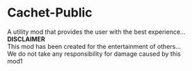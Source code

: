 # Cachet-Public   
A utility mod that provides the user with the best experience…     
**DISCLAIMER**       
This mod has been created for the entertainment of others...        
We do not take any responsibility for damage caused by this          
mod1
 
